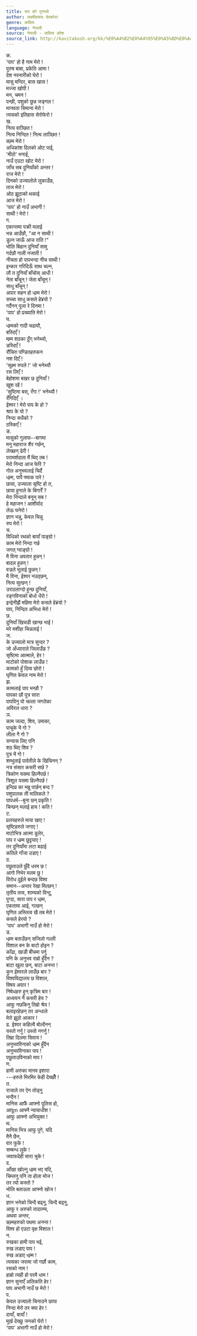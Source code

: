 ```yaml
---
title: पाप को गुनासो
author: लक्ष्मीप्रसाद देवकोटा
genre: कविता
language: नेपाली
source: नेपाली - कविता कोश
source_link: http://kavitakosh.org/kk/%E0%A4%B2%E0%A4%95%E0%A5%8D%E0%A4%B7%E0%A5%8D%E0%A4%AE%E0%A5%80%E0%A4%AA%E0%A5%8D%E0%A4%B0%E0%A4%B8%E0%A4%BE%E0%A4%A6_%E0%A4%A6%E0%A5%87%E0%A4%B5%E0%A4%95%E0%A5%8B%E0%A4%9F%E0%A4%BE
---
```


क.  
'पाप' हो है नाम मेरो !  
पुरुष बाबा, प्रकेति आमा !  
देश नरनारीको घेरो !  
मासु मन्दिर, बास खास !  
मज्जा खोपी !  
मन, चमन !  
पन्छी, पशुको छुन्न जङ्गल !  
मानवता सिमाना मेरो !  
त्यसको इतिहास सेरोफेरो !  
ख.  
नित्य वाञ्छित !  
नित्य निन्दित ! नित्य लाञ्छित !  
कम्र्म मेरो !  
अधिकांश दिलको ओट पाई,  
'मीठो' भनाई,  
नाउँ एउटा खोट मेरो !  
जाँच सब दुनियाँको अन्तर !  
राज मेरो !  
दिनको उज्यालोले लुकाउँछ,  
ताज मेरो !  
ओठ झूठाको थकाई  
आज मेरो !  
'पाप' हो नाउँ अभागी !  
साथी ! मेरो !  
ग.  
एकान्तमा पक्री मलाई  
भन्न आउँछौ, "आ न साथी !  
डुल्न जाऊँ आज राति !"  
भोलि बिहान दुनियाँ सामु  
गर्दछौ गाली नजाती !  
नीचता हो पापभन्दा नीच साथी !  
इन्कार गरिदिऊँ साथ चल्न,  
लौ त दुनियाँ बाँचोस् आधी !  
नेता बाँचून् ! जेता बाँचून् !  
साधु बाँचून् !  
अपार सहन हो धम्र्म मेरो !  
सच्चा साधु कसले हे¥यो ?  
गर्दैनन् पूजा रे दिनमा !  
'पाप' हो प्रख्याति मेरो !  
घ.  
धम्र्मको गादी चढायौ,  
बस्दिएँ !  
मम्र्म शठका ठुँग् भनेथ्यो,  
डस्दिएँ !  
रौंचिरा पण्डितहरुकन  
नश दिएँ !  
'सूक्ष्म रुपले !' जो भनेथ्यौ  
रस लिएँ !  
बेहोशमा बखर छ दुनियाँ !  
खुश रहें !  
'सुष्टिमा बस्, रँगा !' भनेथ्यौ !  
रँगिदिएँ ।  
ईश्वर ! मेरो पाप के हो ?  
श्राप के यो ?  
निन्दा सधैंको ?  
ठस्किएँ !  
ङ.  
मासुको गुलाफ--बागमा  
मनु महाराज शैर गर्छन्,  
लेख्छन् ढेरी !  
परामर्शदाता मैं थिए तब !  
मेरो निन्दा आज फेरि ?  
गोल अनुभवलाई चिर्दै  
धम्र्म, पापै फ्याक पारे !  
छाया, उज्याला सृष्टि हो त,  
छाया हुनाले के बिगारेँ ?  
मेरा निन्दाले बनून् सब !  
हे महाजन ! आशीर्वाद  
लेऊ घनेरो !  
ज्ञान भन्नु, केवल चिन्नु  
रुप मेरो !  
च.  
विधिको रथको बायाँ पाङ्ग्रो !  
काम मेरो निन्दा गर्छ  
जगत् ग्वाङ्ग्रो !  
मै विना अवतार हुन्नन् !  
बादल हुन्नन् !  
वज्रले भूलाई छुन्नन् !  
मै विना, ईश्वर नउठ्छन्,  
नित्य सुत्छन् !  
उराठलाग्दो हुन्छ दुनियाँ,  
रङ्गविनाको बोधो धैरो !  
इन्द्रेनीझैं महिमा मेरो कसले हे¥यो ?  
पाप, निन्दित अभिधा मेरो !  
छ.  
दुनियाँ खिचडी खान्छ भाई !  
मरे मशीहा चिन्नलाई !  
ज.  
के उज्यालो मात्र सुन्दर ?  
जो अँध्याराले जिलाउँछ ?  
सृष्टिमा आत्माले, हेर !  
माटोको पोशाक लाउँछ !  
कामको हुँ दिव्य छोरो !  
घृणित केवल नाम मेरो !  
झ.  
कामलाई पाप भन्छौ ?  
पापका छौ पुत्र सारा  
पापविनु यो चल्ला जगतेका  
अविरल धारा ?  
ञ.  
काम जल्दा, शिव, उमाका,  
पाचुके भै गो ?  
लीला गै गो ?  
सन्यास लिए पनि  
शठ थिए शिव ?  
पुत्र भै गो !  
शम्भुलाई पार्वतीले के खिंचिनन् ?  
नत्र संसार कसरी सर्छ ?  
त्रिकोण यसमा हिल्नैपर्छ !  
त्रिशूल यसमा हिल्नैपर्छ !  
इन्दिय्र का म्खु पार्छन् बन्द ?  
पशुपालक ती मालिकले ?  
पापधर्म--बुना छन् प्रकृति !  
चिन्छन् मलाई हाय ! कति !  
ट.  
प्रलयहरुले माया खाए !  
सृष्टिहरुले जगाए !  
माटोभित्र आत्मा डुलेर,  
पाप र धम्र्म छुट्टयाए !  
तर दुनियाँमा लटा बढाई  
कतिले गाँजा उडाए !  
ठ.  
पछुताउले छुँदै धरम छ !  
आगो निभेर मलम छु !  
विरोध दुईले बन्दछ विश्व  
समान--अन्तर रेखा मिल्छन् !  
तृतीय तत्व, शाम्यको विन्दु,  
पुग्दा, सारा पाप र धम्र्म,  
एकतामा आई, गल्छन्  
घृणित अस्तित्व खै तब मेरो !  
कसले हेरयो ?  
'पाप' अभागी नाउँ हो मेरो !  
ड.  
धम्र्म बताउँछन् सजिलो गल्ली  
विशाल बन के बाटो होइन ?  
काँढा, खाडी बीचमा पर्नु  
पनि के अनुभव राम्रो हुँदैन ?  
बाटा खुला छन्, बाटा अनन्त !  
कुन ईश्वरले लाउँछ बार ?  
विश्वविद्यालय छ विशाल,  
विषय अपार !  
निषेधहरु हुन् कृत्रिम बार !  
अध्ययन नै कसरी हेय ?  
आफु नछकिनु तिम्रो श्रेय !  
बलाइरहेछन् तर अन्धाले  
मेरो झूठो आकार !  
ढ. ईश्वर कहिल्यै बोल्दैनन्  
यस्तो गर्नु ! उस्तो नगर्नु !  
तिम्रा दिलमा सिवाय !  
अनुभवविनाको धम्र्म हुँदैन  
अनुभवविनाका पाप !  
पछुताउविनाको माप !  
ण.  
हामी अरुका मानव इशारा  
---हरुले मिरमिर केही देख्छौँ !  
त.  
राजाले तर ऐन तोड्नु  
भन्दैन !  
मानिस आफैं आफ्नो पुलिस हो,  
आपूm आफ्नै न्यायाधीश !  
आफु आफ्नो अभियुक्त !  
थ.  
मानिस भित्र आफु पुगे, यदि  
मैनै छैन,  
वार फुके !  
सम्बन्ध लुके !  
जवाफदेही सारा चुके !  
द.  
आँखा खोल्नु धम्र्म भए यदि,  
चिम्लनु पनि ता होला मोज !  
तर त्यो कस्तो ?  
भोलि बताउला आफ्नो खोज !  
ध.  
ज्ञान भनेको चिन्दै बढ्नु, चिन्दै बढ्नु,  
आफु र अरुको तादात्म्य,  
अथवा अन्तर,  
कम्र्महरुको पथमा अनन्त !  
विश्व हो एउटा वृक्ष विशाल !  
न.  
रुखका हामी पाप भई,  
रुख लडाए पाप !  
रुख अडाए धम्र्म !  
त्यसका जरामा जो गर्छौ काम,  
रसको नाम !  
हाम्रो त्यही हो परमै धाम !  
ज्ञान सुनाएँ अलिकति हेर !  
पाप अभागी नाउँ छ मेरो !  
प.  
केवल उज्यालो चिनाउने छाया  
निन्दा मेरो तर क्या हेर !  
दायाँ, बायाँ !  
मूर्ख देख्छु जनको घेरो !  
'पाप' अभागी नाउँ हो मेरो !
